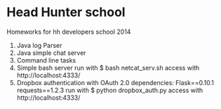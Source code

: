 Head Hunter school
==================
Homeworks for hh developers school 2014

1. Java log Parser
2. Java simple chat server
3. Command line tasks
4. Simple bash server
    run with 
      $ bash netcat_serv.sh
    access with
      http://localhost:4333/
5. Dropbox authentication with OAuth 2.0
  dependencies:
    Flask==0.10.1
    requests==1.2.3
  run with
    $ python dropbox_auth.py
  access with 
    http://localhost:4333/